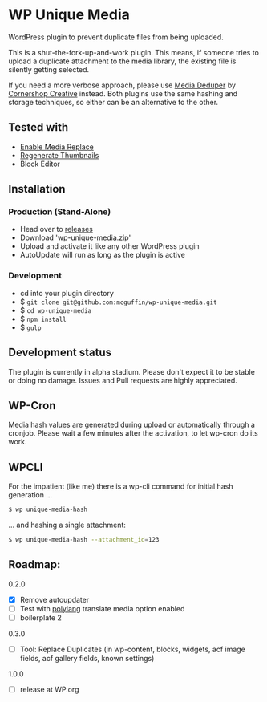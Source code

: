 WP Unique Media
===============

WordPress plugin to prevent duplicate files from being uploaded.

This is a shut-the-fork-up-and-work plugin. This means, if someone tries to upload a duplicate attachment to the media library, the existing file is silently getting selected.

If you need a more verbose approach, please use [Media Deduper](https://wordpress.org/plugins/media-deduper/) by [Cornershop Creative](https://cornershopcreative.com/) instead. Both plugins use the same hashing and storage techniques, so either can be an alternative to the other.

Tested with
-----------
 - [Enable Media Replace](https://wordpress.org/plugins/enable-media-replace/)
 - [Regenerate Thumbnails](https://wordpress.org/plugins/regenerate-thumbnails/)
 - Block Editor

Installation
------------
### Production (Stand-Alone)
 - Head over to [releases](../../releases)
 - Download 'wp-unique-media.zip'
 - Upload and activate it like any other WordPress plugin
 - AutoUpdate will run as long as the plugin is active

### Development
 - cd into your plugin directory
 - $ `git clone git@github.com:mcguffin/wp-unique-media.git`
 - $ `cd wp-unique-media`
 - $ `npm install`
 - $ `gulp`

Development status
------------------
The plugin is currently in alpha stadium. Please don't expect it to be stable or doing no damage. Issues and Pull requests are highly appreciated.

WP-Cron
-------
Media hash values are generated during upload or automatically through a cronjob. Please wait a few minutes after the activation, to let wp-cron do its work.

WPCLI
-----
For the impatient (like me) there is a wp-cli command for initial hash generation ...

```sh
$ wp unique-media-hash
```

... and hashing a single attachment:

```sh
$ wp unique-media-hash --attachment_id=123
```

Roadmap:
-------
0.2.0
 - [x] Remove autoupdater
 - [ ] Test with [polylang](https://de.wordpress.org/plugins/polylang/) translate media option enabled
 - [ ] boilerplate 2

0.3.0
 - [ ] Tool: Replace Duplicates (in wp-content, blocks, widgets, acf image fields, acf gallery fields, known settings)

1.0.0
 - [ ] release at WP.org
